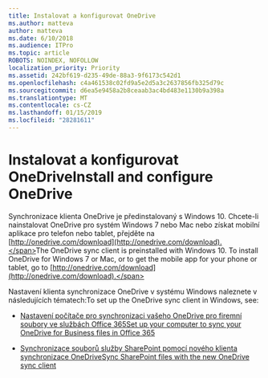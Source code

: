 ```yaml
---
title: Instalovat a konfigurovat OneDrive
ms.author: matteva
author: matteva
ms.date: 6/10/2018
ms.audience: ITPro
ms.topic: article
ROBOTS: NOINDEX, NOFOLLOW
localization_priority: Priority
ms.assetid: 242bf619-d235-49de-88a3-9f6173c542d1
ms.openlocfilehash: c4a461538c02fd9a5e2d5a3c2637856fb325d79c
ms.sourcegitcommit: d6ea5e9458a2b8ceaab3ac4bd483e1130b9a398a
ms.translationtype: MT
ms.contentlocale: cs-CZ
ms.lasthandoff: 01/15/2019
ms.locfileid: "28281611"
---
```

# <a name="install-and-configure-onedrive"></a><span data-ttu-id="c1a56-102">Instalovat a konfigurovat OneDrive</span><span class="sxs-lookup"><span data-stu-id="c1a56-102">Install and configure OneDrive</span></span>

<span data-ttu-id="c1a56-p101">Synchronizace klienta OneDrive je předinstalovaný s Windows 10. Chcete-li nainstalovat OneDrive pro systém Windows 7 nebo Mac nebo získat mobilní aplikace pro telefon nebo tablet, přejděte na [http://onedrive.com/download](http://onedrive.com/download).</span><span class="sxs-lookup"><span data-stu-id="c1a56-p101">The OneDrive sync client is preinstalled with Windows 10. To install OneDrive for Windows 7 or Mac, or to get the mobile app for your phone or tablet, go to [http://onedrive.com/download](http://onedrive.com/download).</span></span>
  
<span data-ttu-id="c1a56-105">Nastavení klienta synchronizace OneDrive v systému Windows naleznete v následujících tématech:</span><span class="sxs-lookup"><span data-stu-id="c1a56-105">To set up the OneDrive sync client in Windows, see:</span></span>
  
- [<span data-ttu-id="c1a56-106">Nastavení počítače pro synchronizaci vašeho OneDrive pro firemní soubory ve službách Office 365</span><span class="sxs-lookup"><span data-stu-id="c1a56-106">Set up your computer to sync your OneDrive for Business files in Office 365</span></span>](https://go.microsoft.com/fwlink/?linkid=533375)
    
- [<span data-ttu-id="c1a56-107">Synchronizace souborů služby SharePoint pomocí nového klienta synchronizace OneDrive</span><span class="sxs-lookup"><span data-stu-id="c1a56-107">Sync SharePoint files with the new OneDrive sync client</span></span>](https://go.microsoft.com/fwlink/?linkid=871666)
    

